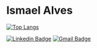 # Ismael Alves 

[![Top Langs](https://github-readme-stats.vercel.app/api/top-langs/?username=ismaelnt&theme=dark&layout=compact)](https://github.com/anuraghazra/github-readme-stats)

[![Linkedin Badge](https://img.shields.io/badge/-Ismael%20Alves-202125?style=flat-square&logo=Linkedin&logoColor=white&link=https://www.linkedin.com/in/ismaelnt/)](https://www.linkedin.com/in/ismaelnt/) 
[![Gmail Badge](https://img.shields.io/badge/-ismaelnt97@gmail.com-202125?style=flat-square&logo=Gmail&logoColor=white&link=mailto:diego.schell.f@gmail.com)](mailto:diego.schell.f@gmail.com)
